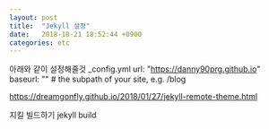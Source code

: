 ```yaml
---
layout: post
title:  "Jekyll 설정"
date:   2018-10-21 18:52:44 +0900
categories: etc
---
```

아래와 같이 설정해줄것 _config.yml
url: "https://danny90prg.github.io"
baseurl: "" # the subpath of your site, e.g. /blog

https://dreamgonfly.github.io/2018/01/27/jekyll-remote-theme.html

지킬 빌드하기
jekyll build